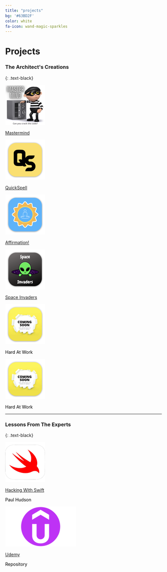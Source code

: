 ```yaml
---
title: "projects"
bg: '#63BD2F'
color: white
fa-icon: wand-magic-sparkles
---
```


# Projects

### **The Architect's Creations**
{: .text-black}

<div class="card_row">
  <div class="card_column">
    <div class="card">
      <img src="/img/MasterMind-logo-512.png" alt="Application Icon" style="width:128px;height:128px;">
      <p style="color:black;"><a href="https://github.com/TheArchitectLabs/The-Architect-Labs/tree/main/MasterMind" target="_blank">Mastermind</a></p>
    </div>
  </div>

  <div class="card_column">
    <div class="card">
      <img src="/img/QuickSpell-logo-512.png" alt="Application Icon" style="width:128px;height:128px;">
      <p style="color:black;"><a href="https://github.com/TheArchitectLabs/The-Architect-Labs/tree/main/QuickSpell" target="_blank">QuickSpell</a></p>
    </div>
  </div>

  <div class="card_column">
    <div class="card">
      <img src="/img/Affirmation-logo-512.png" alt="Application Icon" style="width:128px;height:128px;">
      <p style="color:black;"><a href="https://github.com/TheArchitectLabs/The-Architect-Labs/tree/main/Affirmation!" target="_blank">Affirmation!</a></p>
    </div>
  </div>
</div>

<div class="card_row">
  <div class="card_column">
    <div class="card">
      <img src="/img/Space-Invaders-Logo-512.png" alt="Application Icon" style="width:128px;height:128px;">
      <p style="color:black;"><a href="https://github.com/TheArchitectLabs/The-Architect-Labs/tree/main/SpaceInvaders" target="_blank">Space Invaders</a></p>
    </div>
  </div>

  <div class="card_column">
    <div class="card">
      <img src="/img/Coming-Soon-512.png" alt="Application Icon" style="width:128px;height:128px;">
      <p style="color:black;">Hard At Work</p>
    </div>
  </div>

  <div class="card_column">
    <div class="card">
      <img src="/img/Coming-Soon-512.png" alt="Application Icon" style="width:128px;height:128px;">
      <p style="color:black;">Hard At Work</p>
    </div>
  </div>
</div>

***

### **Lessons From The Experts**
{: .text-black}

<div class="card_row">
  <div class="card_column">
    <div class="card">
      <img src="/img/swift-red.svg" alt="Swift Icon" style="width:128px;height:128px;">
      <p style="color:black;"><a href="https://github.com/TheArchitectLabs/Hacking-With-Swift" target="_blank">Hacking With Swift</a></p>
      <p style="color:black;">Paul Hudson</p>
    </div>
  </div>

  <div class="card_column">
    <div class="card">
      <img src="/img/Udemy-Emblem.png" alt="Udemy Emblem" style="height:128px;">
      <p style="color:black;"><a href="https://github.com/TheArchitectLabs/Udemy" target="_blank">Udemy</a></p>
      <p style="color:black;">Repository</p>
    </div>
  </div>
</div>

<!--
Alright, you've got a clean copy and are ready to push some schmancy pages for the world to ogle at.

- Edit `_config.yml` to change your title, keywords, and description.
- Create a new file in `_posts/` called `2014-01-01-intro.md`
  Edit it, and add:

{% highlight text linenos=table %}
---
title: "home"
bg: white     #defined in _config.yml, can use html color like '#010101'
color: black  #text color
style: center
---

# Example headline!
and so on..
{% endhighlight %}

- Create a second post called `2014-01-02-art.md` with an divider image this time:

{% highlight text linenos=table %}
---
title: "Art"
bg: turquoise  #defined in _config.yml, can use html color like '#0fbfcf'
color: white   #text color
fa-icon: paint-brush
---

#### A new section- oh the humanity!
{% endhighlight %}

**Note:** That part `fa-icon: paint-brush` will use a font-awesome icon of [paint-brush](http://fortawesome.github.io/Font-Awesome/icon/paint-brush/). You can use any icon from this [font-awesome icon directory](http://fortawesome.github.io/Font-Awesome/icons/).

- install Jekyll with `sudo gem install github-pages`
- run `jekyll serve -w`
  - visit [localhost:4000](http://localhost:4000) to see a live locally served preview.
- Push changes and see them live!




## **Changing your colors**
{: style="margin-top:100px;"}

- In each post file you can define `bg: mycolor` and `color: myothercolor` to change the background and text colors for that section.
- **mycolor** can be a quoted html color like `'#0fbfcf'` or a key to a special color defined in **_config.yml** under 'colors'.
  - **Note:** Changes to _config.yml require a manual restart to your local server with `^C` and `jekyll serve -w`.

Nifty, right!



### Also see **README.md** [*on github!*](https://github.com/t413/SinglePaged#usage)
{: style="margin-top:100px;"}
-->
